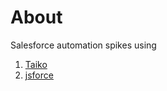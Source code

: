 # About

Salesforce automation spikes using

1. [Taiko](./taiko/README.md)
1. [jsforce](./jsforce/README.md)

